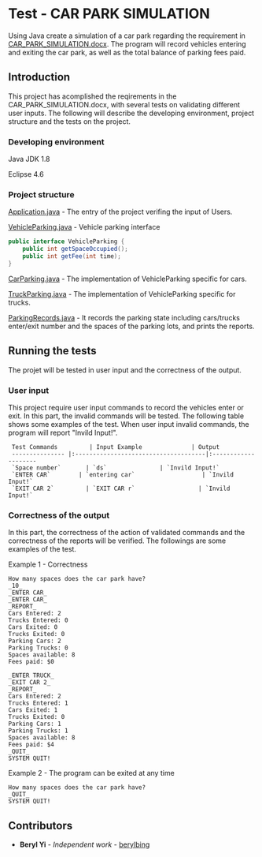 # Test - CAR PARK SIMULATION

Using Java create a simulation of a car park regarding the requirement in [CAR_PARK_SIMULATION.docx](https://github.com/berylbing/Interview-Test/blob/master/CAR_PARK_SIMULATION.docx). The program will record vehicles entering and exiting the car park, as well as the total balance of parking fees paid.

## Introduction

This project has acomplished the reqirements in the CAR_PARK_SIMULATION.docx, with several tests on validating different user inputs. The following will describe the developing environment, project structure and the tests on the project.

### Developing environment

Java JDK 1.8

Eclipse 4.6

### Project structure

[Application.java](https://github.com/berylbing/Interview-Test/blob/master/ParkingSimulation/src/org/berylbing/parking/Application.java) - The entry of the project verifing the input of Users.

[VehicleParking.java](https://github.com/berylbing/Interview-Test/blob/master/ParkingSimulation/src/org/berylbing/parking/VehicleParking.java) - Vehicle parking interface

```java
public interface VehicleParking {
	public int getSpaceOccupied();
	public int getFee(int time);
}
```

[CarParking.java](https://github.com/berylbing/Interview-Test/blob/master/ParkingSimulation/src/org/berylbing/parking/CarParking.java) - The implementation of VehicleParking specific for cars.

[TruckParking.java](https://github.com/berylbing/Interview-Test/blob/master/ParkingSimulation/src/org/berylbing/parking/TruckParking.java) - The implementation of VehicleParking specific for trucks.

[ParkingRecords.java](https://github.com/berylbing/Interview-Test/blob/master/ParkingSimulation/src/org/berylbing/parking/ParkingRecords.java) - It records the parking state including cars/trucks enter/exit number and the spaces of the parking lots, and prints the reports.

## Running the tests

The projet will be tested in user input and the correctness of the output.

### User input 

This project require user input commands to record the vehicles enter or exit. In this part, the invalid commands will be tested. 
The following table shows some examples of the test. When user input invalid commands, the program will report "Invild Input!".

     Test Commands         | Input Example              | Output
     --------------- |:-------------------------------------|:--------------------
     `Space number`       | `ds`               | `Invild Input!`
     `ENTER CAR`        | `entering car`                   | `Invild Input!`
     `EXIT CAR 2`         | `EXIT CAR r`                  | `Invild Input!`

### Correctness of the output

In this part, the correctness of the action of validated commands and the correctness of the reports will be verified.
The followings are some examples of the test.

Example 1 - Correctness
```
How many spaces does the car park have?
_10_
_ENTER CAR_
_ENTER CAR_
_REPORT_
Cars Entered: 2
Trucks Entered: 0
Cars Exited: 0
Trucks Exited: 0
Parking Cars: 2
Parking Trucks: 0
Spaces available: 8
Fees paid: $0

_ENTER TRUCK_
_EXIT CAR 2_
_REPORT_
Cars Entered: 2
Trucks Entered: 1
Cars Exited: 1
Trucks Exited: 0
Parking Cars: 1
Parking Trucks: 1
Spaces available: 8
Fees paid: $4
_QUIT_
SYSTEM QUIT!
```
Example 2 - The program can be exited at any time
```
How many spaces does the car park have?
_QUIT_
SYSTEM QUIT!
```

## Contributors

* **Beryl Yi** - *Independent work* - [berylbing](https://github.com/berylbing)





